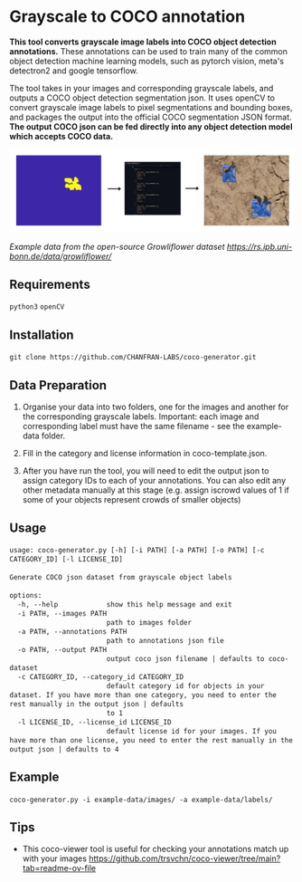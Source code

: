 # Grayscale to COCO annotation

**This tool converts grayscale image labels into COCO object detection annotations.** These annotations can be used to train many of the common object detection machine learning models, such as pytorch vision, meta's detectron2 and google tensorflow.

The tool takes in your images and corresponding grayscale labels, and outputs a COCO object detection segmentation json. It uses openCV to convert grayscale image labels to pixel segmentations and bounding boxes, and packages the output into the official COCO segmentation JSON format. **The output COCO json can be fed directly into any object detection model which accepts COCO data.**



![grayscale to coco json](assets/grayscale-to-coco.png)

*Example data from the open-source Growliflower dataset https://rs.ipb.uni-bonn.de/data/growliflower/*


## Requirements
`python3`
`openCV`

## Installation
```git clone https://github.com/CHANFRAN-LABS/coco-generator.git```

## Data Preparation

1. Organise your data into two folders, one for the images and another for the corresponding grayscale labels. Important: each image and corresponding label must have the same filename - see the example-data folder.

2. Fill in the category and license information in coco-template.json.

3. After you have run the tool, you will need to edit the output json to assign category IDs to each of your annotations. You can also edit any other metadata manually at this stage (e.g. assign iscrowd values of 1 if some of your objects represent crowds of smaller objects)

## Usage

```
usage: coco-generator.py [-h] [-i PATH] [-a PATH] [-o PATH] [-c CATEGORY_ID] [-l LICENSE_ID]

Generate COCO json dataset from grayscale object labels

options:
  -h, --help            show this help message and exit
  -i PATH, --images PATH
                        path to images folder
  -a PATH, --annotations PATH
                        path to annotations json file
  -o PATH, --output PATH
                        output coco json filename | defaults to coco-dataset
  -c CATEGORY_ID, --category_id CATEGORY_ID
                        default category id for objects in your dataset. If you have more than one category, you need to enter the rest manually in the output json | defaults
                        to 1
  -l LICENSE_ID, --license_id LICENSE_ID
                        default license id for your images. If you have more than one license, you need to enter the rest manually in the output json | defaults to 4
```

## Example
```coco-generator.py -i example-data/images/ -a example-data/labels/```

## Tips

- This coco-viewer tool is useful for checking your annotations match up with your images https://github.com/trsvchn/coco-viewer/tree/main?tab=readme-ov-file